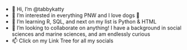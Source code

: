 - 👋 Hi, I’m @tabbykatty
- 👀 I’m interested in everything PNW and I love dogs 🐶
- 🌱 I’m learning R, SQL, and next on my list is Python & HTML
- 💞️ I’m looking to collaborate on anything! I have a background in social sciences and marine sciences, and am endlessly curious 
- 📫 Click on my Link Tree for all my socials 

<!---
tabbykatty/tabbykatty is a ✨ special ✨ repository because its `README.md` (this file) appears on your GitHub profile.
You can click the Preview link to take a look at your changes.
--->
